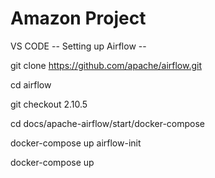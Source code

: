 # Amazon Project

VS CODE --
Setting up Airflow -- 

git clone https://github.com/apache/airflow.git

cd airflow

git checkout 2.10.5

cd docs/apache-airflow/start/docker-compose

docker-compose up airflow-init

docker-compose up
